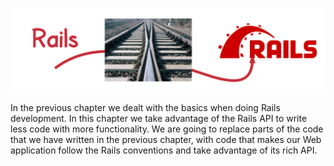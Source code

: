 ![./images/The Rails Way - Part 1](./images/rails-way-part-1.png)

In the previous chapter we dealt with the basics when doing Rails development. In this chapter we take advantage of the Rails API
to write less code with more functionality. We are going to replace parts of the code that we have written in the previous chapter,
with code that makes our Web application follow the Rails conventions and take advantage of its rich API.

